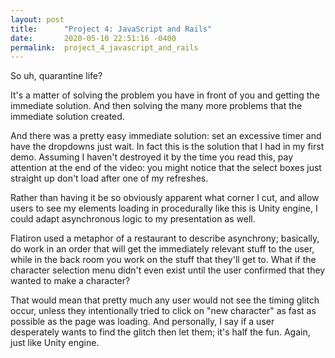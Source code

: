 ```yaml
---
layout: post
title:      "Project 4: JavaScript and Rails"
date:       2020-05-10 22:51:16 -0400
permalink:  project_4_javascript_and_rails
---
```



So uh, quarantine life?

It's a matter of solving the problem you have in front of you and getting the immediate solution. And then solving the many more problems that the immediate solution created.

And there was a pretty easy immediate solution: set an excessive timer and have the dropdowns just wait. In fact this is the solution that I had in my first demo. Assuming I haven't destroyed it by the time you read this, pay attention at the end of the video: you might notice that the select boxes just straight up don't load after one of my refreshes.

Rather than having it be so obviously apparent what corner I cut, and allow users to see my elements loading in procedurally like this is Unity engine, I could adapt asynchronous logic to my presentation as well.

Flatiron used a metaphor of a restaurant to describe asynchrony; basically, do work in an order that will get the immediately relevant stuff to the user, while in the back room you work on the stuff that they'll get to. What if the character selection menu didn't even exist until the user confirmed that they wanted to make a character?

That would mean that pretty much any user would not see the timing glitch occur, unless they intentionally tried to click on "new character" as fast as possible as the page was loading. And personally, I say if a user desperately wants to find the glitch then let them; it's half the fun. Again, just like Unity engine.
